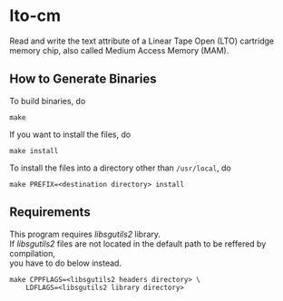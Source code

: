 lto-cm
=======

Read and write the text attribute of a Linear Tape Open (LTO) cartridge memory chip, also called Medium Access Memory (MAM).

How to Generate Binaries
------------------------
To build binaries, do

    make

If you want to install the files, do

    make install

To install the files into a directory other than `/usr/local`, do

    make PREFIX=<destination directory> install
    
Requirements
------------------------
This program requires *libsgutils2* library.  
If *libsgutils2* files are not located in the default path to be reffered
 by compilation,  
 you have to do below instead.

    make CPPFLAGS=<libsgutils2 headers directory> \
        LDFLAGS=<libsgutils2 library directory>

